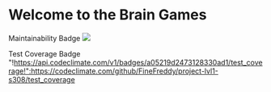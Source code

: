 # Welcome to the Brain Games

Maintainability Badge
<a href="https://codeclimate.com/github/FineFreddy/project-lvl1-s308/maintainability"><img src="https://api.codeclimate.com/v1/badges/a05219d2473128330ad1/maintainability" /></a>

Test Coverage Badge
"!https://api.codeclimate.com/v1/badges/a05219d2473128330ad1/test_coverage!":https://codeclimate.com/github/FineFreddy/project-lvl1-s308/test_coverage